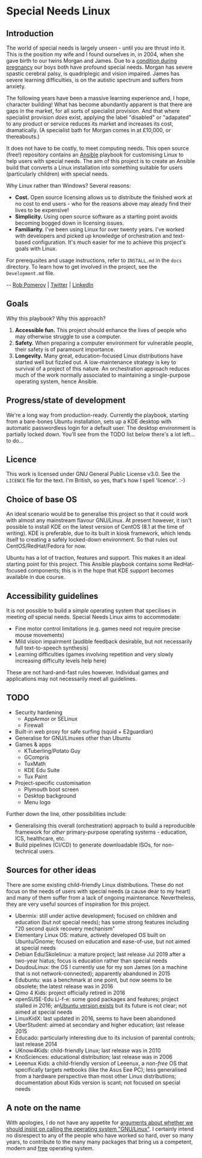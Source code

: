 # Special Needs Linux

## Introduction

The world of special needs is largely unseen - until you are thrust into it. This is the position my wife and I found ourselves in, in 2004, when she gave birth to our twins Morgan and James. Due to a [condition during pregnancy](https://en.wikipedia.org/wiki/Twin-to-twin_transfusion_syndrome) our boys both have profound special needs. Morgan has severe spastic cerebral palsy, is quadriplegic and vision impaired. James has severe learning difficulties, is on the autistic spectrum and suffers from anxiety.

The following years have been a massive learning experience and, I hope, character building! What has become abundantly apparent is that there are gaps in the market, for all sorts of specialist provision. And that where specialist provision *does* exist, applying the label "disabled" or "adapated" to any product or service reduces its market and increases its cost, dramatically. (A specialist bath for Morgan comes in at £10,000, or thereabouts.)

It does not have to be costly, to meet computing needs. This open source (free!) repository contains an [Ansible](https://www.ansible.com/) playbook for customising Linux to help users with special needs. The aim of this project is to create an Ansible build that converts a Linux installation into something suitable for users (particularly children) with special needs.

Why Linux rather than Windows? Several reasons:

* **Cost.** Open source licensing allows us to distribute the finished work at no cost to end users - who for the reasons above may aleady find their lives to be expensive!
* **Simplicity.** Using open source software as a starting point avoids becoming bogged down in licensing issues.
* **Familiarity.** I've been using Linux for over twenty years. I've worked with developers and picked up knowledge of orchestration and text-based configuration. It's much easier for me to achieve this project's goals with Linux.

For prerequsites and usage instructions, refer to ```INSTALL.md``` in the ```docs``` directory. To learn how to get involved in the project, see the ```Development.md``` file.

-- [Rob Pomeroy](https://pomeroy.me/contact "contact me via my website") | [Twitter](https://twitter.com/robpomeroy "reach me on Twitter") | [LinkedIn](https://linkedin/com/in/robpomeroy "connect via LinkedIn")

## Goals

Why this playbook? Why this approach?

1. **Accessible fun.** This project should enhance the lives of people who may otherwise struggle to use a computer.
2. **Safety.** When preparing a computer environment for vulnerable people, their safety is of paramount importance.
3. **Longevity.** Many great, education-focused Linux distributions have started well but fizzled out. A low-maintenance strategy is key to survival of a project of this nature. An orchestration approach reduces much of the work normally associated to maintaining a single-purpose operating system, hence Ansible.

## Progress/state of development

We're a long way from production-ready. Currently the playbook, starting from a bare-bones Ubuntu installation, sets up a KDE desktop with automatic passwordless login for a default user. The desktop environment is partially locked down. You'll see from the TODO list below there's a lot left... to do...

## Licence

This work is licensed under GNU General Public License v3.0. See the ```LICENCE``` file for the text. I'm British, so yes, that's how I spell 'licence'. :-)

## Choice of base OS

An ideal scenario would be to generalise this project so that it could work with almost any mainstream flavour GNU/Linux. At present however, it isn't possible to install KDE on the latest version of CentOS (8.1 at the time of writing). KDE is preferable, due to its built in kiosk framework, which lends itself to creating a safely locked-down environment. So that rules out CentOS/RedHat/Fedora for now.

Ubuntu has a lot of traction, features and support. This makes it an ideal starting point for this project. This Ansible playbook contains some RedHat-focused components; this is in the hope that KDE support becomes available in due course.

## Accessibility guidelines

It is not possible to build a *simple* operating system that specilises in meeting *all* special needs. Special Needs Linux aims to accommodate:

* Fine motor control limitations (e.g. games need not require precise mouse movements)
* Mild vision impairment (audible feedback desirable, but not necessarily full text-to-speech synthesis)
* Learning difficulties (games involving repetition and very slowly increasing difficulty levels help here)

These are not hard-and-fast rules however. Individual games and applications may not necessarily meet all guidelines.

## TODO
 
* Security hardening
    * AppArmor or SELinux
    * Firewall
* Built-in web proxy for safe surfing (squid + E2guardian)
* Generalise for GNU/Linuxes other than Ubuntu
* Games & apps
    * KTuberling/Potato Guy
    * GCompris
    * TuxMath
    * KDE Edu Suite
    * Tux Paint
* Project-specific customisation
    * Plymouth boot screen
    * Desktop background
    * Menu logo

Further down the line, other possibilities include:

* Generalising this overall (orchestration) approach to build a reproducible framework for *other* primary-purpose operating systems - education, ICS, healthcare, etc.
* Build pipelines (CI/CD) to generate downloadable ISOs, for non-technical users.

## Sources for other ideas

There are some existing child-friendly Linux distributions. These do not focus on the needs of users with special needs (a cause dear to my heart) and many of them suffer from a lack of ongoing maintenance. Nevertheless, they are very useful sources of inspiration for this project.

* Ubermix: still under active development; focused on children and education (but not special needs); has some strong features including "20 second quick recovery mechanism"
* Elementary Linux OS: mature, actively developed OS built on Ubuntu/Gnome; focused on education and ease-of-use, but not aimed at special needs
* Debian Edu/Skolelinux: a mature project; last release Jul 2019 after a two-year hiatus; focus is education rather than special needs
* DoudouLinux: the OS I currently use for my son James (on a machine that is not network-connected); apparently abandoned in 2015
* Edubuntu: was a benchmark at one point, but now seems to be obsolete; the latest release was in 2016
* Qimo 4 Kids: project officially retired in 2016
* openSUSE-Edu Li-f-e: some good packages and features; project stalled in 2016; an[Ubuntu version exists](https://sourceforge.net/projects/cyberorg-home/files/Li-f-e/) but its future is not clear; not aimed at special needs
* LinuxKidX: last updated in 2016, seems to have been abandoned
* UberStudent: aimed at secondary and higher education; last release 2015
* Educado: particularly interesting due to its inclusion of parental controls; last release 2014
* UKnow4Kids: child-friendly Linux; last release was in 2010
* KnoSciences: educational distribution; last release was in 2006
* Leeenux Kids: a child-friendly version of Leeenux, a *non-free* OS that specifically targets netbooks (like the Asus Eee PC); less generalised from a hardware perspective than most other Linux distributions; documentation about Kids version is scant; not focused on special needs

## A note on the name

With apologies, I do not have any appetite for [arguments about whether we should insist on calling the operating system "GNU/Linux"](https://en.wikipedia.org/wiki/GNU/Linux_naming_controversy). I certainly intend no disrespect to any of the people who have worked so hard, over so many years, to contribute to the many many packages that bring us a competent, modern and [free](https://en.wikipedia.org/wiki/Free_and_open-source_software) operating system.